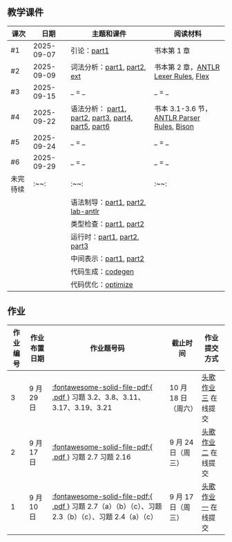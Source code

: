## 教学课件

| 课次     | 日期       | 主题和课件                                                                                                                                                                                                                                                                                                        | 阅读材料                                                                                                                                            |
| -------- | ---------- | ----------------------------------------------------------------------------------------------------------------------------------------------------------------------------------------------------------------------------------------------------------------------------------------------------------------- | --------------------------------------------------------------------------------------------------------------------------------------------------- |
| #1       | 2025-09-07 | 引论：[part1](./slides/01-intro.pdf)                                                                                                                                                                                                                                                                              | 书本第 1 章                                                                                                                                         |
| #2       | 2025-09-09 | 词法分析：[part1](./slides/02-lexicalAnalysis-Part1.pdf), [part2](./slides/02-lexicalAnalysis-Part2.pdf), [ext](./slides/02-lexicalAnalysis-Ext.pdf)                                                                                                                                                              | 书本第 2 章，[ANTLR Lexer Rules](https://github.com/antlr/antlr4/blob/master/doc/lexer-rules.md), [Flex](https://github.com/westes/flex/releases)   |
| #3       | 2025-09-15 | _ = _                                                                                                                                                                                                                                                                                                             | _ = _                                                                                                                                               |
| #4       | 2025-09-22 | 语法分析： [part1](./slides/2024/03-parsing-part1.pdf), [part2](./slides/2024/03-parsing-part2-topdown.pdf), [part3](./slides/2024/03-parsing-part3-antlr.pdf), [part4](./slides/2024/03-parsing-part4-bottomup.pdf), [part5](./slides/2024/03-parsing-part5-lr.pdf), [part6](./slides/2024/03-parsing-part6.pdf) | 书本 3.1-3.6 节，[ANTLR Parser Rules](https://github.com/antlr/antlr4/blob/master/doc/parser-rules.md), [Bison](http://www.gnu.org/software/bison/) |
| #5       | 2025-09-24 | _ = _                                                                                                                                                                                                                                                                                                             | _ = _                                                                                                                                               |
| #6       | 2025-09-29 | _ = _                                                                                                                                                                                                                                                                                                             | _ = _                                                                                                                                               |
| 未完待续 | :~~:       | :~~:                                                                                                                                                                                                                                                                                                              | :~~:                                                                                                                                                |
|          |            | 语法制导：[part1](./slides/2024/04-syntaxdirect-part1.pdf), [part2](./slides/2024/04-syntaxdirect-part2.pdf), [lab-antlr](./slides/2024/04-syntaxdirect-labAntlr.pdf)                                                                                                                                             |                                                                                                                                                     |
|          |            | 类型检查：[part1](./slides/2024/05-typecheck-Part1.pdf), [part2](./slides/2024/05-typecheck-Part2.pdf)                                                                                                                                                                                                            |                                                                                                                                                     |
|          |            | 运行时：[part1](./slides/2024/06-runtime-part1.pdf), [part2](./slides/2024/06-runtime-part2.pdf), [part3](./slides/2024/06-runtime-part3.pdf)                                                                                                                                                                     |                                                                                                                                                     |
|          |            | 中间表示：[part1](./slides/2024/07-ir-part1.pdf), [part2](./slides/2024/07-ir-part2.pdf)                                                                                                                                                                                                                          |                                                                                                                                                     |
|          |            | 代码生成：[codegen](./slides/2024/08-codegen.pdf)                                                                                                                                                                                                                                                                 |                                                                                                                                                     |
|          |            | 代码优化：[optimize](./slides/2024/09-optimize.pdf)                                                                                                                                                                                                                                                               |                                                                                                                                                     |

## 作业

| 作业编号 | 作业布置日期 | 作业题号码                                                                                                                                                                          | 截止时间            | 作业提交方式                                                                                  |
| -------- | ------------ | ----------------------------------------------------------------------------------------------------------------------------------------------------------------------------------- | ------------------- | --------------------------------------------------------------------------------------------- |
| 3        | 9 月 29 日   | [:fontawesome-solid-file-pdf:{ .pdf }](http://staff.ustc.edu.cn/~yuzhang/compiler/book_compiler_hep_v4.pdf#page=82) 习题 3.2、3.8、3.11、3.17、3.19、3.21                           | 10 月 18 日（周六） | [头歌作业三](https://educoder.ustc.edu.cn/classrooms/212/common_homework/499/detail) 在线提交 |
| 2        | 9 月 17 日   | [:fontawesome-solid-file-pdf:{ .pdf }](http://staff.ustc.edu.cn/~yuzhang/compiler/book_compiler_hep_v4.pdf#page=82) 习题 2.7 习题 2.16                                              | 9 月 24 日（周三）  | [头歌作业二](https://educoder.ustc.edu.cn/classrooms/212/common_homework/498/detail) 在线提交 |
| 1        | 9 月 10 日   | [:fontawesome-solid-file-pdf:{ .pdf }](http://staff.ustc.edu.cn/~yuzhang/compiler/book_compiler_hep_v4.pdf#page=81) 习题 2.7（a）（b）（c）、习题 2.3（b）（c）、习题 2.4（a）（c） | 9 月 17 日（周三）  | [头歌作业一](https://educoder.ustc.edu.cn/classrooms/212/common_homework/494/detail) 在线提交 |
